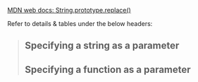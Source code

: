 [MDN web docs: String.prototype.replace()](https://developer.mozilla.org/en-US/docs/Web/JavaScript/Reference/Global_Objects/String/replace#Specifying_a_string_as_a_parameter)

Refer to details & tables under the below headers:

>## Specifying a string as a parameter
>## Specifying a function as a parameter
